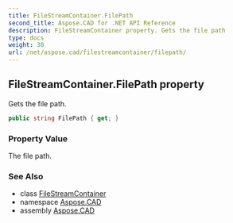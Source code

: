```yaml
---
title: FileStreamContainer.FilePath
second_title: Aspose.CAD for .NET API Reference
description: FileStreamContainer property. Gets the file path
type: docs
weight: 30
url: /net/aspose.cad/filestreamcontainer/filepath/
---
```

## FileStreamContainer.FilePath property

Gets the file path.

```csharp
public string FilePath { get; }
```

### Property Value

The file path.

### See Also

* class [FileStreamContainer](../)
* namespace [Aspose.CAD](../../../aspose.cad/)
* assembly [Aspose.CAD](../../../)


